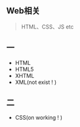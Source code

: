 ## Web相关
> HTML、CSS、JS etc

## 一
- HTML
- HTML5
- XHTML
- XML(not exist ! )

## 二
- CSS(on working ! )
